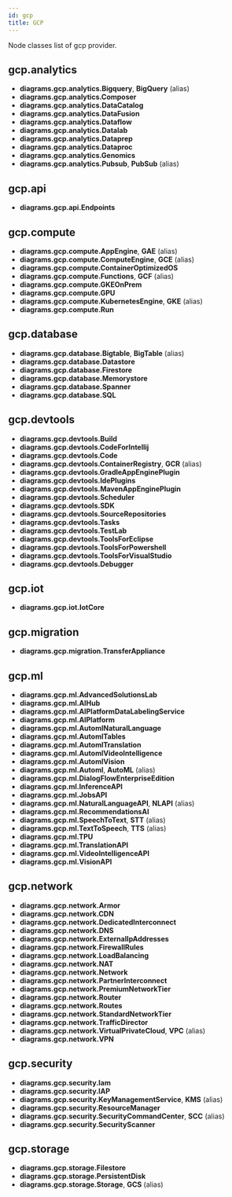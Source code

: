 ```yaml
---
id: gcp
title: GCP
---
```


Node classes list of gcp provider.

## gcp.analytics

- **diagrams.gcp.analytics.Bigquery**, **BigQuery** (alias)
- **diagrams.gcp.analytics.Composer**
- **diagrams.gcp.analytics.DataCatalog**
- **diagrams.gcp.analytics.DataFusion**
- **diagrams.gcp.analytics.Dataflow**
- **diagrams.gcp.analytics.Datalab**
- **diagrams.gcp.analytics.Dataprep**
- **diagrams.gcp.analytics.Dataproc**
- **diagrams.gcp.analytics.Genomics**
- **diagrams.gcp.analytics.Pubsub**, **PubSub** (alias)

## gcp.api

- **diagrams.gcp.api.Endpoints**

## gcp.compute

- **diagrams.gcp.compute.AppEngine**, **GAE** (alias)
- **diagrams.gcp.compute.ComputeEngine**, **GCE** (alias)
- **diagrams.gcp.compute.ContainerOptimizedOS**
- **diagrams.gcp.compute.Functions**, **GCF** (alias)
- **diagrams.gcp.compute.GKEOnPrem**
- **diagrams.gcp.compute.GPU**
- **diagrams.gcp.compute.KubernetesEngine**, **GKE** (alias)
- **diagrams.gcp.compute.Run**

## gcp.database

- **diagrams.gcp.database.Bigtable**, **BigTable** (alias)
- **diagrams.gcp.database.Datastore**
- **diagrams.gcp.database.Firestore**
- **diagrams.gcp.database.Memorystore**
- **diagrams.gcp.database.Spanner**
- **diagrams.gcp.database.SQL**

## gcp.devtools

- **diagrams.gcp.devtools.Build**
- **diagrams.gcp.devtools.CodeForIntellij**
- **diagrams.gcp.devtools.Code**
- **diagrams.gcp.devtools.ContainerRegistry**, **GCR** (alias)
- **diagrams.gcp.devtools.GradleAppEnginePlugin**
- **diagrams.gcp.devtools.IdePlugins**
- **diagrams.gcp.devtools.MavenAppEnginePlugin**
- **diagrams.gcp.devtools.Scheduler**
- **diagrams.gcp.devtools.SDK**
- **diagrams.gcp.devtools.SourceRepositories**
- **diagrams.gcp.devtools.Tasks**
- **diagrams.gcp.devtools.TestLab**
- **diagrams.gcp.devtools.ToolsForEclipse**
- **diagrams.gcp.devtools.ToolsForPowershell**
- **diagrams.gcp.devtools.ToolsForVisualStudio**
- **diagrams.gcp.devtools.Debugger**

## gcp.iot

- **diagrams.gcp.iot.IotCore**

## gcp.migration

- **diagrams.gcp.migration.TransferAppliance**

## gcp.ml

- **diagrams.gcp.ml.AdvancedSolutionsLab**
- **diagrams.gcp.ml.AIHub**
- **diagrams.gcp.ml.AIPlatformDataLabelingService**
- **diagrams.gcp.ml.AIPlatform**
- **diagrams.gcp.ml.AutomlNaturalLanguage**
- **diagrams.gcp.ml.AutomlTables**
- **diagrams.gcp.ml.AutomlTranslation**
- **diagrams.gcp.ml.AutomlVideoIntelligence**
- **diagrams.gcp.ml.AutomlVision**
- **diagrams.gcp.ml.Automl**, **AutoML** (alias)
- **diagrams.gcp.ml.DialogFlowEnterpriseEdition**
- **diagrams.gcp.ml.InferenceAPI**
- **diagrams.gcp.ml.JobsAPI**
- **diagrams.gcp.ml.NaturalLanguageAPI**, **NLAPI** (alias)
- **diagrams.gcp.ml.RecommendationsAI**
- **diagrams.gcp.ml.SpeechToText**, **STT** (alias)
- **diagrams.gcp.ml.TextToSpeech**, **TTS** (alias)
- **diagrams.gcp.ml.TPU**
- **diagrams.gcp.ml.TranslationAPI**
- **diagrams.gcp.ml.VideoIntelligenceAPI**
- **diagrams.gcp.ml.VisionAPI**

## gcp.network

- **diagrams.gcp.network.Armor**
- **diagrams.gcp.network.CDN**
- **diagrams.gcp.network.DedicatedInterconnect**
- **diagrams.gcp.network.DNS**
- **diagrams.gcp.network.ExternalIpAddresses**
- **diagrams.gcp.network.FirewallRules**
- **diagrams.gcp.network.LoadBalancing**
- **diagrams.gcp.network.NAT**
- **diagrams.gcp.network.Network**
- **diagrams.gcp.network.PartnerInterconnect**
- **diagrams.gcp.network.PremiumNetworkTier**
- **diagrams.gcp.network.Router**
- **diagrams.gcp.network.Routes**
- **diagrams.gcp.network.StandardNetworkTier**
- **diagrams.gcp.network.TrafficDirector**
- **diagrams.gcp.network.VirtualPrivateCloud**, **VPC** (alias)
- **diagrams.gcp.network.VPN**

## gcp.security

- **diagrams.gcp.security.Iam**
- **diagrams.gcp.security.IAP**
- **diagrams.gcp.security.KeyManagementService**, **KMS** (alias)
- **diagrams.gcp.security.ResourceManager**
- **diagrams.gcp.security.SecurityCommandCenter**, **SCC** (alias)
- **diagrams.gcp.security.SecurityScanner**

## gcp.storage

- **diagrams.gcp.storage.Filestore**
- **diagrams.gcp.storage.PersistentDisk**
- **diagrams.gcp.storage.Storage**, **GCS** (alias)
